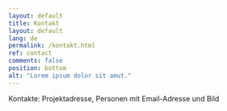 ```yaml
---
layout: default
title: Kontakt
layout: default
lang: de
permalink: /kontakt.html
ref: contact
comments: false
position: bottom
alt: "Lorem ipsum dolor sit amut."
---
```

Kontakte: Projektadresse, Personen mit Email-Adresse und Bild
